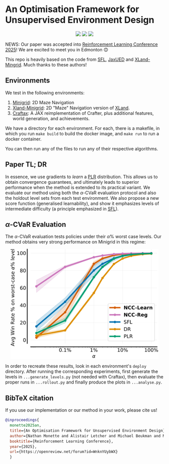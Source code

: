 # An Optimisation Framework for Unsupervised Environment Design

<p align="center">
       <a href= "https://github.com/nmonette/NCC-UED/blob/main/LICENSE">
        <img src="https://img.shields.io/badge/license-Apache2.0-blue.svg" /></a>
       <a href= "https://openreview.net/forum?id=WnknYUybWX">
        <img src="https://img.shields.io/badge/OpenReview-WnknYUybWX-b31b1b.svg" /></a>
        <a href= "https://nmonette.github.io/optimising-ued/">
        <img src="https://img.shields.io/badge/blog_post-purple" /></a>
        
</p>

NEWS: Our paper was accepted into <a href= "https://rl-conference.cc/">Reinforcement Learning Conference 2025</a>! We are excited to meet you in Edmonton 😊

This repo is heavily based on the code from <a href= "https://github.com/amacrutherford/sampling-for-learnability">SFL</a>, 
 <a href= "https://github.com/DramaCow/jaxued">JaxUED</a> and <a href= "https://github.com/dunnolab/xland-minigrid">XLand-Mingrid</a>. Much thanks to these authors! 
 
 ## Environments
 We test in the following environments:
 
 1. [Minigrid](minigrid): 2D Maze Navigation
 2. [Xland-Minigrid](xland): 2D "Maze" Navigation version of  <a href= "https://deepmind.google/discover/blog/generally-capable-agents-emerge-from-open-ended-play/">XLand</a>.
 3. [Craftax](craftax): A JAX reimplementation of Crafter, plus additional features, world generation, and achievements.

We have a directory for each environment. For each, there is a makefile, in which you run `make build` to build the docker image, and `make run` to run a docker container. 

You can then run any of the files to run any of their respective algorithms.

## Paper TL; DR
In essence, we use gradients to _learn_ a <a href="https://arxiv.org/abs/2010.03934">PLR</a> distribution. This allows us to obtain convergence guarantees, and ultimately leads to superior performance when the method is extended to its practical variant. We evaluate our method using both the $\alpha$-CVaR evaluation protocol and also the holdout level sets from each test environment. We also propose a new score function (generalised learnability), and show it emphasizes levels of intermediate difficulty (a principle emphasized in <a href="https://arxiv.org/abs/2408.15099">SFL</a>). 

## $\alpha$-CVaR Evaluation
The $\alpha$-CVaR evaluation tests policies under their $\alpha$% worst case levels. Our method obtains very strong performance on Minigrid in this regime:

<p align="center"><img align="center" height="350px"src="assets/cvar_line.svg"></img></p>

In order to recreate these results, look in each environment's `deploy` directory. After running the corresponding experiments, first generate the levels in `...generate_levels.py` (not needed with Craftax), then evaluate the proper runs in `...rollout.py` and finally produce the plots in `...analyse.py`.

## BibTeX citation
If you use our implementation or our method in your work, please cite us! 
```bibtex
@inproceedings{
  monette2025an,
  title={An Optimisation Framework for Unsupervised Environment Design},
  author={Nathan Monette and Alistair Letcher and Michael Beukman and Matthew Thomas Jackson and Alexander Rutherford and Alexander David Goldie and Jakob Nicolaus Foerster},
  booktitle={Reinforcement Learning Conference},
  year={2025},
  url={https://openreview.net/forum?id=WnknYUybWX}
  }
```

